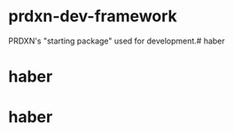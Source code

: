 prdxn-dev-framework
===================

PRDXN's "starting package" used for development.# haber
# haber
# haber
